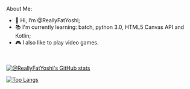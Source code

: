 About Me:
- 👋 Hi, I’m @ReallyFatYoshi;
- 📚 I'm currently learning: batch, python 3.0, HTML5 Canvas API and Kotlin;
- 🎮 I also like to play video games.
 
<br>

[![@ReallyFatYoshi's GitHub stats](https://github-readme-stats.vercel.app/api?username=ReallyFatYoshi)](https://github.com/anuraghazra/github-readme-stats)


[![Top Langs](https://github-readme-stats.vercel.app/api/top-langs/?username=ReallyFatYoshi&layout=compact)](https://github.com/anuraghazra/github-readme-stats)
